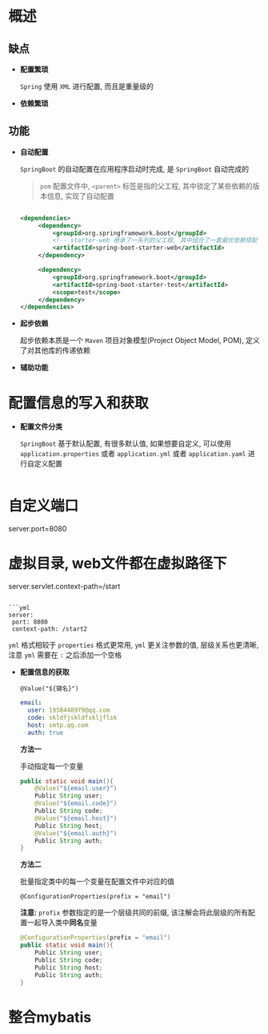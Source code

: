 # 概述

## 缺点

+ **配置繁琐**

  `Spring` 使用 `XML` 进行配置, 而且是重量级的

+ **依赖繁琐**

## 功能

+ **自动配置**

  `SpringBoot` 的自动配置在应用程序启动时完成, 是 `SpringBoot` 自动完成的

  > `pom` 配置文件中, `<parent>` 标签是指的父工程, 其中锁定了某些依赖的版本信息, 实现了自动配置

  ```xml
  
  <dependencies>     
       <dependency>
           <groupId>org.springframework.boot</groupId>
           <!-- starter-web 继承了一系列的父工程, 其中组合了一套最优依赖搭配 -->
           <artifactId>spring-boot-starter-web</artifactId>
       </dependency>
  
       <dependency>
           <groupId>org.springframework.boot</groupId>
           <artifactId>spring-boot-starter-test</artifactId>
           <scope>test</scope>
       </dependency>
  </dependencies>
  ```

  

+ **起步依赖**

  起步依赖本质是一个 `Maven` 项目对象模型(Project Object Model, POM), 定义了对其他库的传递依赖

+ **辅助功能**

# 配置信息的写入和获取

+ **配置文件分类**

  `SpringBoot` 基于默认配置, 有很多默认值, 如果想要自定义, 可以使用 `application.properties` 或者 `application.yml` 或者 `application.yaml` 进行自定义配置

   ```properties
# 自定义端口
  server.port=8080
  # 虚拟目录, web文件都在虚拟路径下
  server.servlet.context-path=/start
   ```
  
  ```yml
  server:
  	port: 8080
  	context-path: /start2
  ```
  
  `yml` 格式相较于 `properties` 格式更常用, `yml` 更关注参数的值, 层级关系也更清晰, 注意 `yml` 需要在 `:` 之后添加一个空格

+ **配置信息的获取**

  

  `@Value("${键名}")` 

  ```yml
  email:
  	user: 1958448979@qq.com
  	code: skldfjskldfskljflsk
  	host: smtp.qq.com
  	auth: true
  ```

  **方法一**

  手动指定每一个变量

  ```java
  public static void main(){
      @Value("${email.user}")
      Public String user;
      @Value("${email.code}")
      Public String code;
      @Value("${email.host}")
      Public String host;
      @Value("${email.auth}")
      Public String auth;
  }
  ```

  **方法二**

  批量指定类中的每一个变量在配置文件中对应的值

  `@ConfigurationProperties(prefix = "email")`

  **注意:** `profix` 参数指定的是一个层级共同的前缀, 该注解会将此层级的所有配置一起导入类中**同名**变量

  ```java
  @ConfigurationProperties(prefix = "email")
  public static void main(){
      Public String user;
      Public String code;
      Public String host;
      Public String auth;
  }
  ```

# 整合mybatis
